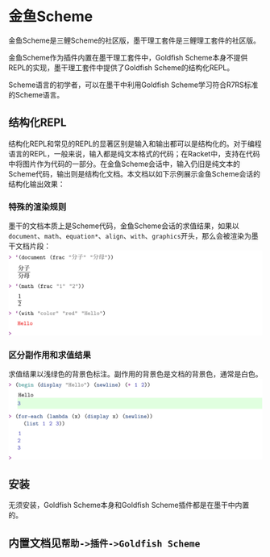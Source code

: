 # 金鱼Scheme
金鱼Scheme是三鲤Scheme的社区版，墨干理工套件是三鲤理工套件的社区版。

金鱼Scheme作为插件内置在墨干理工套件中，Goldfish Scheme本身不提供REPL的实现，墨干理工套件中提供了Goldfish Scheme的结构化REPL。

Scheme语言的初学者，可以在墨干中利用Goldfish Scheme学习符合R7RS标准的Scheme语言。

## 结构化REPL
结构化REPL和常见的REPL的显著区别是输入和输出都可以是结构化的。对于编程语言的REPL，一般来说，输入都是纯文本格式的代码；在Racket中，支持在代码中将图片作为代码的一部分。在金鱼Scheme会话中，输入仍旧是纯文本的Scheme代码，输出则是结构化文档。本文档以如下示例展示金鱼Scheme会话的结构化输出效果：

### 特殊的渲染规则
墨干的文档本质上是Scheme代码，金鱼Scheme会话的求值结果，如果以`document`、`math`、`equation*`、`align`、`with`、`graphics`开头，那么会被渲染为墨干文档片段：
![](../../images/goldfish_rendering.png)

### 区分副作用和求值结果
求值结果以浅绿色的背景色标注。副作用的背景色是文档的背景色，通常是白色。
![](../../images/goldfish_side_effect.png)


## 安装
无须安装，Goldfish Scheme本身和Goldfish Scheme插件都是在墨干中内置的。

## 内置文档见`帮助->插件->Goldfish Scheme`
